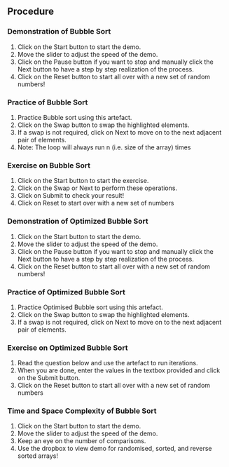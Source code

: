 ##  Procedure 

### Demonstration of Bubble Sort
1. Click on the Start button to start the demo.
2. Move the slider to adjust the speed of the demo.
3. Click on the Pause button if you want to stop and manually click the Next button to have a step by step realization of the process.
4. Click on the Reset button to start all over with a new set of random numbers! 

### Practice of Bubble Sort 
1. Practice Bubble sort using this artefact.
2. Click on the Swap button to swap the highlighted elements.
3. If a swap is not required, click on Next to move on to the next adjacent pair of elements.
4. Note: The loop will always run n (i.e. size of the array) times


### Exercise on Bubble Sort
1. Click on the Start button to start the exercise.
2. Click on the Swap or Next to perform these operations.
3. Click on Submit to check your result!
4. Click on Reset to start over with a new set of numbers


### Demonstration of Optimized Bubble Sort
1. Click on the Start button to start the demo.
2. Move the slider to adjust the speed of the demo.
3. Click on the Pause button if you want to stop and manually click the Next button to have a step by step realization of the process.
4. Click on the Reset button to start all over with a new set of random numbers!


### Practice of Optimized Bubble Sort
1. Practice Optimised Bubble sort using this artefact.
2. Click on the Swap button to swap the highlighted elements.
3. If a swap is not required, click on Next to move on to the next adjacent pair of elements.

### Exercise on Optimized Bubble Sort
1. Read the question below and use the artefact to run iterations.
2. When you are done, enter the values in the textbox provided and click on the Submit button.
3. Click on the Reset button to start all over with a new set of random numbers

### Time and Space Complexity of Bubble Sort
1. Click on the Start button to start the demo.
2. Move the slider to adjust the speed of the demo.
3. Keep an eye on the number of comparisons.
4. Use the dropbox to view demo for randomised, sorted, and reverse sorted arrays!


